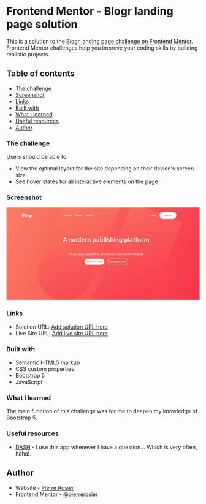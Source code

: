 # Frontend Mentor - Blogr landing page solution

This is a solution to the [Blogr landing page challenge on Frontend Mentor](https://www.frontendmentor.io/challenges/blogr-landing-page-EX2RLAApP). Frontend Mentor challenges help you improve your coding skills by building realistic projects. 

## Table of contents

  - [The challenge](#the-challenge)
  - [Screenshot](#screenshot)
  - [Links](#links)
  - [Built with](#built-with)
  - [What I learned](#what-i-learned)
  - [Useful resources](#useful-resources)
  - [Author](#author)


### The challenge

Users should be able to:

- View the optimal layout for the site depending on their device's screen size
- See hover states for all interactive elements on the page

### Screenshot

![](/src/images/screenshot.jpg)

### Links

- Solution URL: [Add solution URL here](https://github.com/pierrerosier/blogr-landing-page-main)
- Live Site URL: [Add live site URL here](https://pierrerosier.github.io/blogr-landing-page-main/)


### Built with

- Semantic HTML5 markup
- CSS custom properties
- Bootstrap 5
- JavaScript


### What I learned

The main function of this challenge was for me to deepen my knowledge of Bootstrap 5.


### Useful resources

- [DASH](https://setapp.com/fr/apps/dash) - I use this app whenever I have a question... Which is very often, haha!.

## Author

- Website - [Pierre Rosier](http://pierrerosier.fr/)
- Frontend Mentor - [@pierrerosier](https://www.frontendmentor.io/profile/pierrerosier)